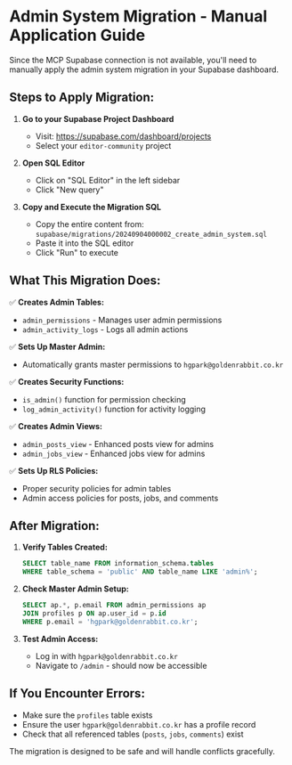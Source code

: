 # Admin System Migration - Manual Application Guide

Since the MCP Supabase connection is not available, you'll need to manually apply the admin system migration in your Supabase dashboard.

## Steps to Apply Migration:

1. **Go to your Supabase Project Dashboard**
   - Visit: https://supabase.com/dashboard/projects
   - Select your `editor-community` project

2. **Open SQL Editor**
   - Click on "SQL Editor" in the left sidebar
   - Click "New query"

3. **Copy and Execute the Migration SQL**
   - Copy the entire content from: `supabase/migrations/20240904000002_create_admin_system.sql`
   - Paste it into the SQL editor
   - Click "Run" to execute

## What This Migration Does:

✅ **Creates Admin Tables:**
- `admin_permissions` - Manages user admin permissions
- `admin_activity_logs` - Logs all admin actions

✅ **Sets Up Master Admin:**
- Automatically grants master permissions to `hgpark@goldenrabbit.co.kr`

✅ **Creates Security Functions:**
- `is_admin()` function for permission checking
- `log_admin_activity()` function for activity logging

✅ **Creates Admin Views:**
- `admin_posts_view` - Enhanced posts view for admins
- `admin_jobs_view` - Enhanced jobs view for admins

✅ **Sets Up RLS Policies:**
- Proper security policies for admin tables
- Admin access policies for posts, jobs, and comments

## After Migration:

1. **Verify Tables Created:**
   ```sql
   SELECT table_name FROM information_schema.tables 
   WHERE table_schema = 'public' AND table_name LIKE 'admin%';
   ```

2. **Check Master Admin Setup:**
   ```sql
   SELECT ap.*, p.email FROM admin_permissions ap
   JOIN profiles p ON ap.user_id = p.id
   WHERE p.email = 'hgpark@goldenrabbit.co.kr';
   ```

3. **Test Admin Access:**
   - Log in with `hgpark@goldenrabbit.co.kr`
   - Navigate to `/admin` - should now be accessible

## If You Encounter Errors:

- Make sure the `profiles` table exists
- Ensure the user `hgpark@goldenrabbit.co.kr` has a profile record
- Check that all referenced tables (`posts`, `jobs`, `comments`) exist

The migration is designed to be safe and will handle conflicts gracefully.